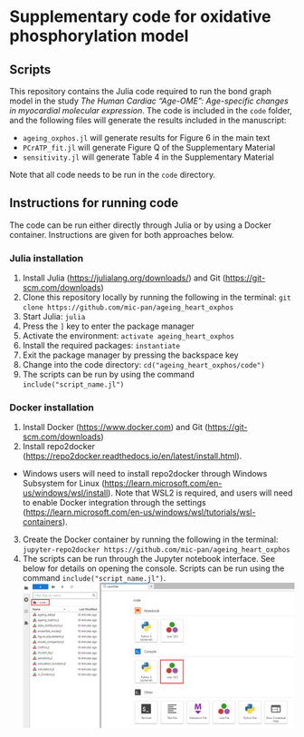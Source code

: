 # Supplementary code for oxidative phosphorylation model

## Scripts
This repository contains the Julia code required to run the bond graph model in the study *The Human Cardiac “Age-OME”: Age-specific changes in myocardial molecular expression*. The code is included in the `code` folder, and the following files will generate the results included in the manuscript:
- `ageing_oxphos.jl` will generate results for Figure 6 in the main text
- `PCrATP_fit.jl` will generate Figure Q of the Supplementary Material
- `sensitivity.jl` will generate Table 4 in the Supplementary Material

Note that all code needs to be run in the `code` directory.

## Instructions for running code
The code can be run either directly through Julia or by using a Docker container. Instructions are given for both approaches below.

### Julia installation
1. Install Julia (https://julialang.org/downloads/) and Git (https://git-scm.com/downloads)
2. Clone this repository locally by running the following in the terminal: `git clone https://github.com/mic-pan/ageing_heart_oxphos`
3. Start Julia: `julia`
4. Press the `]` key to enter the package manager
5. Activate the environment: `activate ageing_heart_oxphos`
6. Install the required packages: `instantiate`
7. Exit the package manager by pressing the backspace key
8. Change into the code directory: `cd("ageing_heart_oxphos/code")`
9. The scripts can be run by using the command `include("script_name.jl")`

### Docker installation
1. Install Docker (https://www.docker.com) and Git (https://git-scm.com/downloads)
2. Install repo2docker (https://repo2docker.readthedocs.io/en/latest/install.html).
  - Windows users will need to install repo2docker through Windows Subsystem for Linux (https://learn.microsoft.com/en-us/windows/wsl/install). Note that WSL2 is required, and users will need to enable Docker integration through the settings (https://learn.microsoft.com/en-us/windows/wsl/tutorials/wsl-containers).
3. Create the Docker container by running the following in the terminal: `jupyter-repo2docker https://github.com/mic-pan/ageing_heart_oxphos`
4. The scripts can be run through the Jupyter notebook interface. See below for details on opening the console. Scripts can be run using the command `include("script_name.jl")`.
![](jupyterlab.png)
